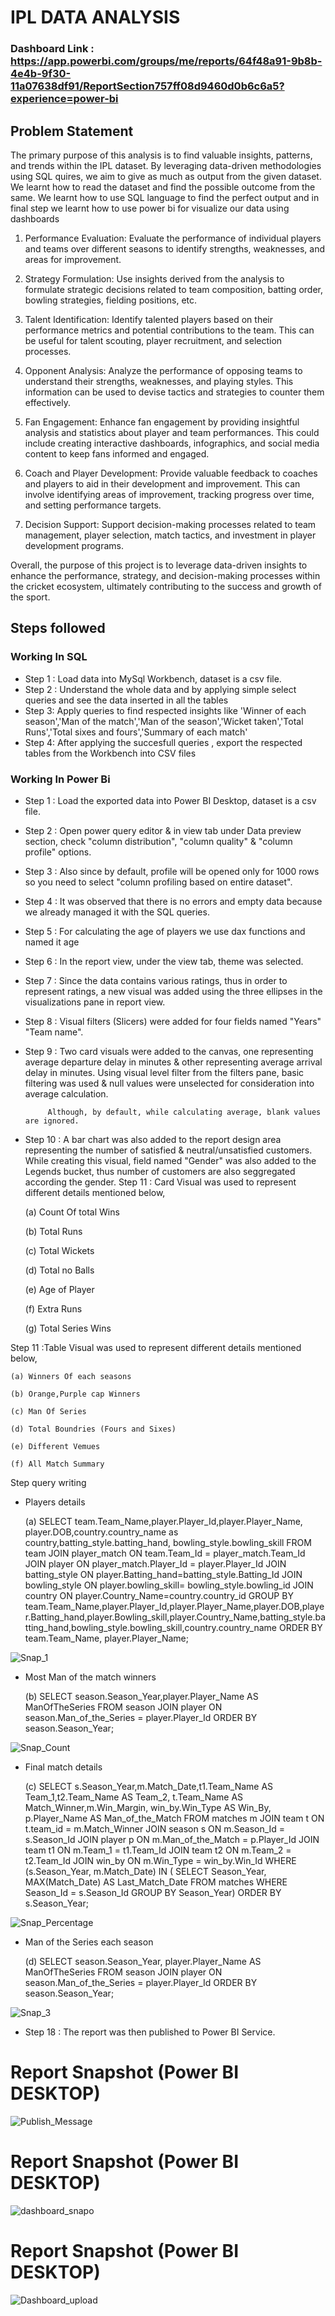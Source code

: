 # IPL DATA ANALYSIS

### Dashboard Link : https://app.powerbi.com/groups/me/reports/64f48a91-9b8b-4e4b-9f30-11a07638df91/ReportSection757ff08d9460d0b6c6a5?experience=power-bi

## Problem Statement

The primary purpose of this analysis is to find valuable insights, patterns, and trends within the IPL dataset. By leveraging data-driven methodologies using SQL quires, we aim to give as much as output from the given dataset. We learnt how to read the dataset and find the possible outcome from the same. We learnt how to use SQL language to find the perfect output and in final step we learnt how to use power bi for visualize our data using dashboards

1. Performance Evaluation: Evaluate the performance of individual players and teams over different seasons to identify strengths, weaknesses, and areas for improvement.

2. Strategy Formulation: Use insights derived from the analysis to formulate strategic decisions related to team composition, batting order, bowling strategies, fielding positions, etc.

3. Talent Identification: Identify talented players based on their performance metrics and potential contributions to the team. This can be useful for talent scouting, player recruitment, and selection processes.

4. Opponent Analysis: Analyze the performance of opposing teams to understand their strengths, weaknesses, and playing styles. This information can be used to devise tactics and strategies to counter them effectively.

5. Fan Engagement: Enhance fan engagement by providing insightful analysis and statistics about player and team performances. This could include creating interactive dashboards, infographics, and social media content to keep fans informed and engaged.

6. Coach and Player Development: Provide valuable feedback to coaches and players to aid in their development and improvement. This can involve identifying areas of improvement, tracking progress over time, and setting performance targets.

7. Decision Support: Support decision-making processes related to team management, player selection, match tactics, and investment in player development programs.

Overall, the purpose of this project is to leverage data-driven insights to enhance the performance, strategy, and decision-making processes within the cricket ecosystem, ultimately contributing to the success and growth of the sport.


## Steps followed 

### Working In SQL

- Step 1 : Load data into MySql Workbench, dataset is a csv file.
- Step 2  : Understand the whole data and by applying simple select queries and see the data inserted in all the tables
- Step 3: Apply queries to find respected insights like 'Winner of each season','Man of the match','Man of the season','Wicket taken','Total Runs','Total sixes and fours','Summary of each match'
-   Step 4: After applying the succesfull queries , export the respected tables from the Workbench into CSV files

### Working In Power Bi
- Step 1 : Load the exported data into Power BI Desktop, dataset is a csv file.
- Step 2 : Open power query editor & in view tab under Data preview section, check "column distribution", "column quality" & "column profile" options.
- Step 3 : Also since by default, profile will be opened only for 1000 rows so you need to select "column profiling based on entire dataset".
- Step 4 : It was observed that there is no errors and empty data because we already managed it with the SQL queries.
- Step 5 : For calculating the age of players we use dax functions and named it age 
- Step 6 : In the report view, under the view tab, theme was selected.
- Step 7 : Since the data contains various ratings, thus in order to represent ratings, a new visual was added using the three ellipses in the visualizations pane in report view. 
- Step 8 : Visual filters (Slicers) were added for four fields named "Years" "Team name".
- Step 9 : Two card visuals were added to the canvas, one representing average departure delay in minutes & other representing average arrival delay in minutes.
           Using visual level filter from the filters pane, basic filtering was used & null values were unselected for consideration into average calculation.
           
           Although, by default, while calculating average, blank values are ignored.
- Step 10 : A bar chart was also added to the report design area representing the number of satisfied & neutral/unsatisfied customers. While creating this visual, field named "Gender" was also added to the Legends bucket, thus number of customers are also seggregated according the gender. 
Step 11 : Card Visual was used to represent different details mentioned below,

    (a) Count Of total Wins

    (b) Total Runs
  
    (c) Total Wickets
  
    (d) Total no Balls
  
    (e) Age of Player
  
    (f) Extra Runs

    (g) Total Series Wins

Step 11 :Table Visual was used to represent different details mentioned below,
  
    (a) Winners Of each seasons
  
    (b) Orange,Purple cap Winners
  
    (c) Man Of Series
  
    (d) Total Boundries (Fours and Sixes)
  
    (e) Different Vemues
  
    (f) All Match Summary
  




Step query writing
- Players details

    (a) SELECT team.Team_Name,player.Player_Id,player.Player_Name, player.DOB,country.country_name as country,batting_style.batting_hand, bowling_style.bowling_skill 
    FROM team 
    JOIN player_match ON team.Team_Id = player_match.Team_Id
    JOIN player ON player_match.Player_Id = player.Player_Id
    JOIN batting_style ON player.Batting_hand=batting_style.Batting_Id
    JOIN bowling_style ON player.bowling_skill= bowling_style.bowling_id
    JOIN country ON player.Country_Name=country.country_id
    GROUP BY team.Team_Name,player.Player_Id,player.Player_Name,player.DOB,player.Batting_hand,player.Bowling_skill,player.Country_Name,batting_style.batting_hand,bowling_style.bowling_skill,country.country_name
    ORDER BY team.Team_Name, player.Player_Name; 
                

![Snap_1](https://github.com/rajbhuwan1510/IPL-2008-2016/assets/92216824/22d62a96-83ad-42b2-b245-74601ec4c568)

- Most Man of the match winners

    (b) SELECT season.Season_Year,player.Player_Name AS ManOfTheSeries 
    FROM season
    JOIN player ON season.Man_of_the_Series = player.Player_Id
    ORDER BY season.Season_Year;

![Snap_Count](https://github.com/rajbhuwan1510/IPL-2008-2016/assets/92216824/499dfb22-e51d-44cc-982c-531e16c6fcbf)
- Final match details

    (c) SELECT s.Season_Year,m.Match_Date,t1.Team_Name AS Team_1,t2.Team_Name AS Team_2,
    t.Team_Name AS Match_Winner,m.Win_Margin, win_by.Win_Type AS Win_By, p.Player_Name AS Man_of_the_Match 
    FROM matches m
    JOIN team t ON t.team_id = m.Match_Winner
    JOIN season s ON m.Season_Id = s.Season_Id
    JOIN player p ON m.Man_of_the_Match = p.Player_Id 
    JOIN team t1 ON m.Team_1 = t1.Team_Id
    JOIN team t2 ON m.Team_2 = t2.Team_Id
    JOIN win_by ON m.Win_Type = win_by.Win_Id
    WHERE (s.Season_Year, m.Match_Date) IN ( SELECT Season_Year, MAX(Match_Date) AS Last_Match_Date
    FROM matches
    WHERE Season_Id = s.Season_Id
    GROUP BY Season_Year)
    ORDER BY
    s.Season_Year;
 
 ![Snap_Percentage](https://github.com/rajbhuwan1510/IPL-2008-2016/assets/92216824/d3dea029-68da-43a2-ad18-0a92abcd07ea)

 
 - Man of the Series each season
    
    (d) SELECT season.Season_Year, player.Player_Name AS ManOfTheSeries
    FROM season
    JOIN player ON season.Man_of_the_Series = player.Player_Id
    ORDER BY season.Season_Year;
 
 
 ![Snap_3](https://github.com/rajbhuwan1510/IPL-2008-2016/assets/92216824/23092031-8e71-49df-8ee4-8419995ee3f9)
 
 - Step 18 : The report was then published to Power BI Service.
 # Report Snapshot (Power BI DESKTOP)
 
 
![Publish_Message](https://github.com/rajbhuwan1510/IPL-2008-2016/assets/92216824/c908c8ed-8d96-4330-832b-1b878ba5a73b)

# Report Snapshot (Power BI DESKTOP)

![dashboard_snapo](https://github.com/rajbhuwan1510/IPL-2008-2016/assets/92216824/e36c75ad-7e14-4965-9ecb-912df20929f7)

 
 # Report Snapshot (Power BI DESKTOP)

 
![Dashboard_upload](https://github.com/rajbhuwan1510/IPL-2008-2016/assets/92216824/8c4be3c0-72a3-48cf-a2de-bee86b4dde16)


